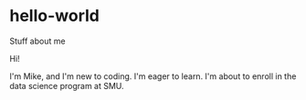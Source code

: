 # hello-world
Stuff about me

Hi!

I'm Mike, and I'm new to coding. 
I'm eager to learn.
I'm about to enroll in the data science program at SMU.
